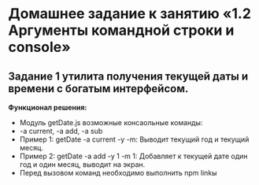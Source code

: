 # Домашнее задание к занятию «1.2 Аргументы командной строки и console»
## Задание 1 утилита получения текущей даты и времени с богатым интерфейсом.

**Функционал решения:**
* Модуль getDate.js возможные консаольные команды:
* -a current, -a add, -a sub 
* Пример 1: getDate -a current -y -m: Выводит текущий год и текущий месяц.
* Пример 2: getDate -a add -y 1 -m 1: Добавляет к текущей дате один год и один месяц, выводит на экран.
* Перед вызовом команд необходимо выполнить npm linkы